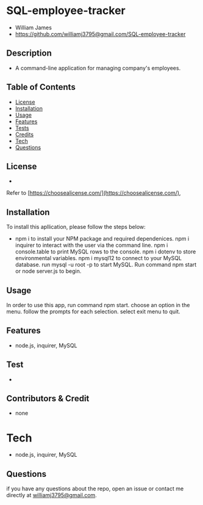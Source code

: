 
  # SQL-employee-tracker
  - William James
  - https://github.com/williamj3795@gmail.com/SQL-employee-tracker


  ## Description
  
  - A command-line application for managing company's employees.

  ## Table of Contents
  - [License](#license)
  - [Installation](#installation)
  - [Usage](#usage)
  - [Features](#features)
  - [Tests](#tests)
  - [Credits](#contributors&credit)
  - [Tech](#tech)
  - [Questions](#questions)

  ## License

  - 

  Refer to [https://choosealicense.com/](https://choosealicense.com/),

  ## Installation
  To install this apllication, please follow the steps below:
  - npm i to install your NPM package and required dependenices. npm i inquirer to interact with the user via the command line. npm i console.table to print MySQL rows to the console. npm i dotenv to store environmental variables. npm i mysql12 to connect to your MySQL database. run mysql -u root -p to  start MySQL. Run command npm start or node server.js to begin.

  ## Usage

  In order to use this app, run command npm start. choose an option in the menu. follow the prompts for each selection. select exit menu to quit.

  ## Features

  - node.js, inquirer, MySQL

  ## Test

  - 

  ## Contributors & Credit

  - none

  # Tech

  - node.js, inquirer, MySQL

  ## Questions
  if you have any questions about the repo, open an issue or contact me directly at williamj3795@gmail.com.


